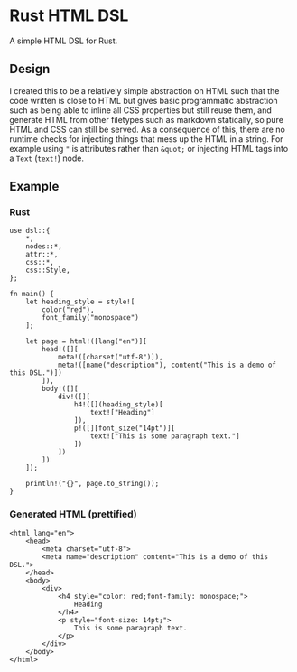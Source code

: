 # Rust HTML DSL

A simple HTML DSL for Rust.

## Design

I created this to be a relatively simple abstraction on HTML such that the code written is close to HTML but gives basic programmatic abstraction such as being able to inline all CSS properties but still reuse them, and generate HTML from other filetypes such as markdown statically, so pure HTML and CSS can still be served. As a consequence of this, there are no runtime checks for injecting things that mess up the HTML in a string. For example using `"` is attributes rather than `&quot;` or injecting HTML tags into a `Text` (`text!`) node.

## Example

### Rust
```
use dsl::{
    *,
    nodes::*,
    attr::*,
    css::*,
    css::Style,
};

fn main() {
    let heading_style = style![
        color("red"),
        font_family("monospace")
    ];

    let page = html!([lang("en")][
        head!([][
            meta!([charset("utf-8")]),
            meta!([name("description"), content("This is a demo of this DSL.")])
        ]),
        body!([][
            div!([][
                h4!([](heading_style)[
                    text!["Heading"]
                ]),
                p!([][font_size("14pt")][
                    text!["This is some paragraph text."]
                ])
            ])
        ])
    ]);

    println!("{}", page.to_string());
}
```

### Generated HTML (prettified)
```
<html lang="en">
    <head>
        <meta charset="utf-8">
        <meta name="description" content="This is a demo of this DSL.">
    </head>
    <body>
        <div>
            <h4 style="color: red;font-family: monospace;">
                Heading
            </h4>
            <p style="font-size: 14pt;">
                This is some paragraph text.
            </p>
        </div>
    </body>
</html>
```
